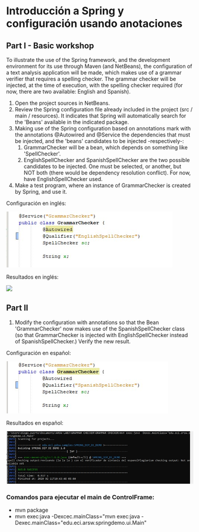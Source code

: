 # Introducción a Spring y configuración usando anotaciones

## Part I - Basic workshop 

To illustrate the use of the Spring framework, and the development environment for its use through Maven (and NetBeans), the configuration of a text analysis application will be made, which makes use of a grammar verifier that requires a spelling checker. The grammar checker will be injected, at the time of execution, with the spelling checker required (for now, there are two available: English and Spanish).

1. Open the project sources in NetBeans.
2. Review the Spring configuration file already included in the project (src / main / resources). It indicates that Spring will automatically search for the 'Beans' available in the indicated package.
3. Making use of the Spring configuration based on annotations mark with the annotations @Autowired and @Service the dependencies that must be injected, and the 'beans' candidates to be injected -respectively-:
    1. GrammarChecker will be a bean, which depends on something like 'SpellChecker'.
    2. EnglishSpellChecker and SpanishSpellChecker are the two possible candidates to be injected. One must be selected, or another, but NOT both (there would be dependency resolution conflict). For now, have EnglishSpellChecker used. 
4. Make a test program, where an instance of GrammarChecker is created by Spring, and use it.

Configuración en inglés:

![](GRAMMAR-CHECKER/img/ing1.jpg)

Resultados en inglés:

![](/GRAMMAR-CHECKERimg/ing2.jpg)

## Part II

1. Modify the configuration with annotations so that the Bean 'GrammarChecker' now makes use of the SpanishSpellChecker class (so that GrammarChecker is injected with EnglishSpellChecker instead of SpanishSpellChecker.) Verify the new result.

Configuración en español:

![](GRAMMAR-CHECKER/img/esp1.jpg)

Resultados en español:

![](GRAMMAR-CHECKER/img/esp2.jpg)

### Comandos para ejecutar el main de ControlFrame:

- mvn package
- mvn exec:java -Dexcec.mainClass="mvn exec:java -Dexec.mainClass="edu.eci.arsw.springdemo.ui.Main"
